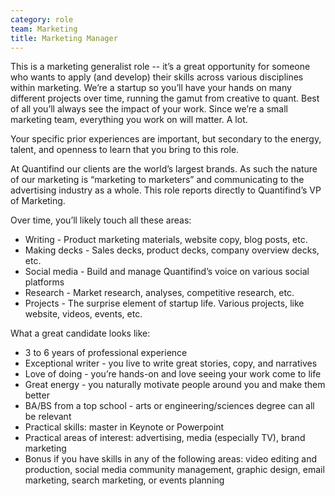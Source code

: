 ```yaml
---
category: role
team: Marketing
title: Marketing Manager
---
```

 
This is a marketing generalist role -- it’s a great opportunity for someone who wants to apply (and develop) their skills across various disciplines within marketing. We’re a startup so you’ll have your hands on many different projects over time, running the gamut from creative to quant. Best of all you’ll always see the impact of your work. Since we’re a small marketing team, everything you work on will matter. A lot.

Your specific prior experiences are important, but secondary to the energy, talent, and openness to learn that you bring to this role.

At Quantifind our clients are the world’s largest brands. As such the nature of our marketing is “marketing to marketers” and communicating to the advertising industry as a whole. This role reports directly to Quantifind’s VP of Marketing.

Over time, you’ll likely touch all these areas:
* Writing - Product marketing materials, website copy, blog posts, etc.
* Making decks - Sales decks, product decks, company overview decks, etc.
* Social media - Build and manage Quantifind’s voice on various social platforms
* Research - Market research, analyses, competitive research, etc.
* Projects - The surprise element of startup life. Various projects, like website, videos, events, etc.

What a great candidate looks like:
* 3 to 6 years of professional experience
* Exceptional writer - you live to write great stories, copy, and narratives
* Love of doing - you’re hands-on and love seeing your work come to life
* Great energy - you naturally motivate people around you and make them better
* BA/BS from a top school - arts or engineering/sciences degree can all be relevant
* Practical skills: master in Keynote or Powerpoint
* Practical areas of interest: advertising, media (especially TV), brand marketing
* Bonus if you have skills in any of the following areas: video editing and production, social media community management, graphic design, email marketing, search marketing, or events planning
